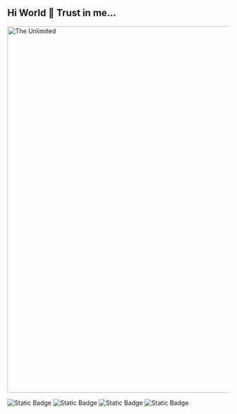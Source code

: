 ## Hi World 👋 Trust in me...

<img src="https://github.com/Art21042147/Art21042147/blob/main/kaas.gif" alt="The Unlimited" width="830">

![Static Badge](https://img.shields.io/badge/py-python-blue?logo=python&logoColor=blue&labelColor=yellow)
![Static Badge](https://img.shields.io/badge/FastAPI-passing?logo=fastapi&logoColor=%23009999%09&labelColor=%23FFFFFF&color=%23009999%09)
![Static Badge](https://img.shields.io/badge/django-passing?logo=django&logoColor=%2300501E&labelColor=%23FFFFFF&color=%2300501E&cacheSeconds=%2300501E
)
![Static Badge](https://img.shields.io/badge/Flask-passing?logo=flask&logoColor=%2300501E&labelColor=%23FFFFFF&color=%23175871&cacheSeconds=%23175871)



